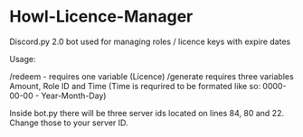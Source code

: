 # Howl-Licence-Manager
Discord.py 2.0 bot used for managing roles / licence keys with expire dates

Usage:

/redeem - requires one variable (Licence)
/generate requires three variables Amount, Role ID and Time (Time is requrired to be formated like so: 0000-00-00 - Year-Month-Day)


Inside bot.py there will be three server ids located on lines 84, 80 and 22. Change those to your server ID.

